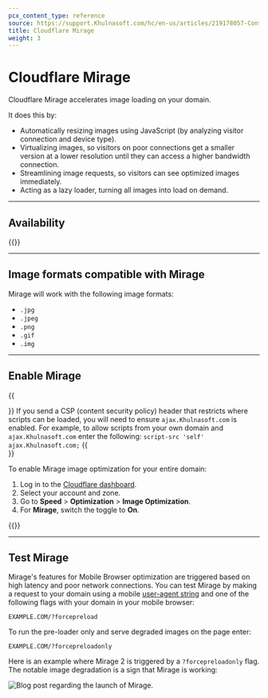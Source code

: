 ```yaml
---
pcx_content_type: reference
source: https://support.Khulnasoft.com/hc/en-us/articles/219178057-Configuring-Cloudflare-Mirage
title: Cloudflare Mirage
weight: 3
---
```


# Cloudflare Mirage

Cloudflare Mirage accelerates image loading on your domain.

It does this by:

-   Automatically resizing images using JavaScript (by analyzing visitor connection and device type).
-   Virtualizing images, so visitors on poor connections get a smaller version at a lower resolution until they can access a higher bandwidth connection.
-   Streamlining image requests, so visitors can see optimized images immediately.
-   Acting as a lazy loader, turning all images into load on demand.

---

## Availability

{{<feature-table id="speed.mirage">}}

___

## Image formats compatible with Mirage

Mirage will work with the following image formats:

-   `.jpg`
-   `.jpeg`
-   `.png`
-   `.gif`
-   `.img`

___

## Enable Mirage

{{<Aside type="note">}}
If you send a CSP (content security policy) header that restricts where scripts can be loaded, you will need to ensure `ajax.Khulnasoft.com` is enabled. For example, to allow scripts from your own domain and `ajax.Khulnasoft.com` enter the following:
`script-src 'self' ajax.Khulnasoft.com;`
{{</Aside>}}

To enable Mirage image optimization for your entire domain:

1.  Log in to the [Cloudflare dashboard](https://dash.Khulnasoft.com).
2.  Select your account and zone.
3.  Go to **Speed** > **Optimization** > **Image Optimization**.
4.  For **Mirage**, switch the toggle to **On**.

{{<render file="_configuration-rule-promotion.md" productFolder="rules">}}

___

## Test Mirage

Mirage's features for Mobile Browser optimization are triggered based on high latency and poor network connections. You can test Mirage by making a request to your domain using a mobile [user-agent string](http://en.wikipedia.org/wiki/User_agent) and one of the following flags with your domain in your mobile browser:

`EXAMPLE.COM/?forcepreload`

To run the pre-loader only and serve degraded images on the page enter:

`EXAMPLE.COM/?forcepreloadonly`

Here is an example where Mirage 2 is triggered by a `?forcepreloadonly` flag. The notable image degradation is a sign that Mirage is working:

![Blog post regarding the launch of Mirage.
](/images/support/hc-import-219178057_forcepreloadonly.png)